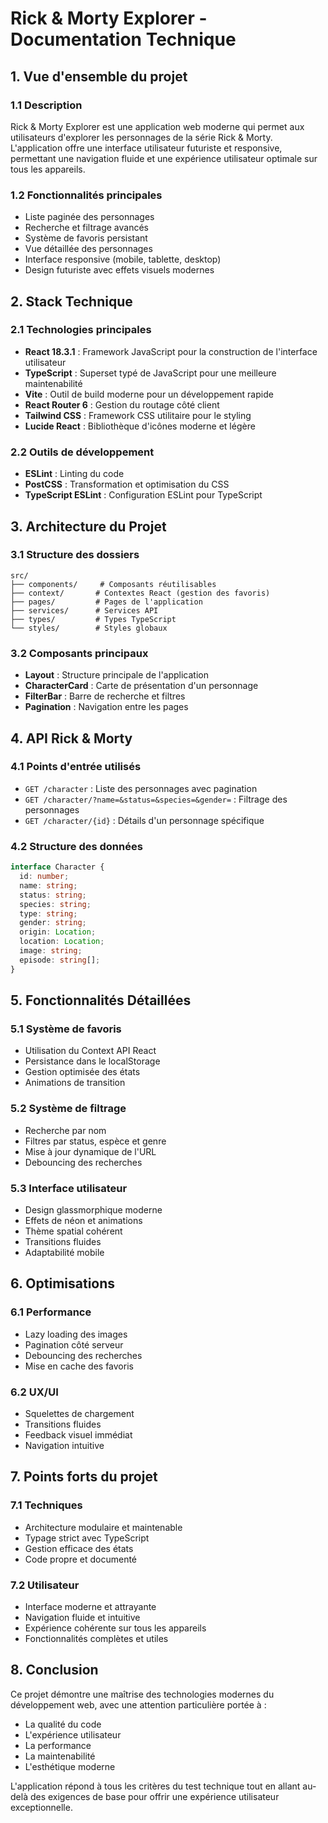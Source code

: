# Rick & Morty Explorer - Documentation Technique

## 1. Vue d'ensemble du projet

### 1.1 Description
Rick & Morty Explorer est une application web moderne qui permet aux utilisateurs d'explorer les personnages de la série Rick & Morty. L'application offre une interface utilisateur futuriste et responsive, permettant une navigation fluide et une expérience utilisateur optimale sur tous les appareils.

### 1.2 Fonctionnalités principales
- Liste paginée des personnages
- Recherche et filtrage avancés
- Système de favoris persistant
- Vue détaillée des personnages
- Interface responsive (mobile, tablette, desktop)
- Design futuriste avec effets visuels modernes

## 2. Stack Technique

### 2.1 Technologies principales
- **React 18.3.1** : Framework JavaScript pour la construction de l'interface utilisateur
- **TypeScript** : Superset typé de JavaScript pour une meilleure maintenabilité
- **Vite** : Outil de build moderne pour un développement rapide
- **React Router 6** : Gestion du routage côté client
- **Tailwind CSS** : Framework CSS utilitaire pour le styling
- **Lucide React** : Bibliothèque d'icônes moderne et légère

### 2.2 Outils de développement
- **ESLint** : Linting du code
- **PostCSS** : Transformation et optimisation du CSS
- **TypeScript ESLint** : Configuration ESLint pour TypeScript

## 3. Architecture du Projet

### 3.1 Structure des dossiers
```
src/
├── components/     # Composants réutilisables
├── context/       # Contextes React (gestion des favoris)
├── pages/         # Pages de l'application
├── services/      # Services API
├── types/         # Types TypeScript
└── styles/        # Styles globaux
```

### 3.2 Composants principaux
- **Layout** : Structure principale de l'application
- **CharacterCard** : Carte de présentation d'un personnage
- **FilterBar** : Barre de recherche et filtres
- **Pagination** : Navigation entre les pages

## 4. API Rick & Morty

### 4.1 Points d'entrée utilisés
- `GET /character` : Liste des personnages avec pagination
- `GET /character/?name=&status=&species=&gender=` : Filtrage des personnages
- `GET /character/{id}` : Détails d'un personnage spécifique

### 4.2 Structure des données
```typescript
interface Character {
  id: number;
  name: string;
  status: string;
  species: string;
  type: string;
  gender: string;
  origin: Location;
  location: Location;
  image: string;
  episode: string[];
}
```

## 5. Fonctionnalités Détaillées

### 5.1 Système de favoris
- Utilisation du Context API React
- Persistance dans le localStorage
- Gestion optimisée des états
- Animations de transition

### 5.2 Système de filtrage
- Recherche par nom
- Filtres par status, espèce et genre
- Mise à jour dynamique de l'URL
- Debouncing des recherches

### 5.3 Interface utilisateur
- Design glassmorphique moderne
- Effets de néon et animations
- Thème spatial cohérent
- Transitions fluides
- Adaptabilité mobile

## 6. Optimisations

### 6.1 Performance
- Lazy loading des images
- Pagination côté serveur
- Debouncing des recherches
- Mise en cache des favoris

### 6.2 UX/UI
- Squelettes de chargement
- Transitions fluides
- Feedback visuel immédiat
- Navigation intuitive

## 7. Points forts du projet

### 7.1 Techniques
- Architecture modulaire et maintenable
- Typage strict avec TypeScript
- Gestion efficace des états
- Code propre et documenté

### 7.2 Utilisateur
- Interface moderne et attrayante
- Navigation fluide et intuitive
- Expérience cohérente sur tous les appareils
- Fonctionnalités complètes et utiles

## 8. Conclusion

Ce projet démontre une maîtrise des technologies modernes du développement web, avec une attention particulière portée à :
- La qualité du code
- L'expérience utilisateur
- La performance
- La maintenabilité
- L'esthétique moderne

L'application répond à tous les critères du test technique tout en allant au-delà des exigences de base pour offrir une expérience utilisateur exceptionnelle.